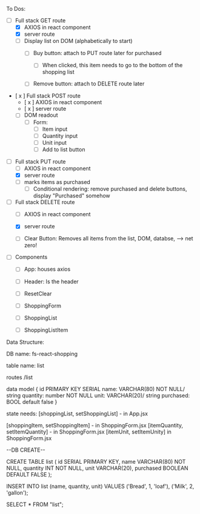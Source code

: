 To Dos:
- [ ] Full stack GET route
    - [x] AXIOS in react component
    - [x] server route
    - [ ] Display list on DOM (alphabetically to start)
        - [ ] Buy button: attach to PUT route later for purchased
            - [ ] When clicked, this item needs to go to the bottom of the shopping list
        - [ ] Remove button: attach to DELETE route later
        

- [ x ] Full stack POST route
    - [ x ] AXIOS in react component
    - [ x ] server route
    - [ ] DOM readout
        - [ ] Form:
            - [ ] Item input
            - [ ] Quantity input
            - [ ] Unit input
            - [ ] Add to list button

- [ ] Full stack PUT route
    - [ ] AXIOS in react component
    - [x] server route
    - [ ] marks items as purchased
        - [ ] Conditional rendering: remove purchased and delete buttons, display "Purchased" somehow

- [ ] Full stack DELETE route
    - [ ] AXIOS in react component
    - [x] server route
    - [ ] Clear Button: Removes all items from the list, DOM, databse, --> net zero!


        

- [ ] Components
    - [ ] App: houses axios
    - [ ] Header: Is the header
    - [ ] ResetClear
    - [ ] ShoppingForm
    - [ ] ShoppingList
    - [ ] ShoppingListItem









Data Structure:

DB name:
fs-react-shopping

table name:
list

routes
/list

data model {
    id PRIMARY KEY SERIAL
    name: VARCHAR(80) NOT NULL/ string
    quantity: number NOT NULL
    unit: VARCHAR(20)/ string
    purchased: BOOL default false
}

state needs: 
[shoppingList, setShoppingList] - in App.jsx

[shoppingItem, setShoppingItem] - in ShoppingForm.jsx
[itemQuantity, setItemQuantity] - in ShoppingForm.jsx
[itemUnit, setItemUnity] in ShoppingForm.jsx


--DB CREATE--

CREATE TABLE list (
	id SERIAL PRIMARY KEY,
	name VARCHAR(80) NOT NULL,
	quantity INT NOT NULL,
	unit VARCHAR(20),
	purchased BOOLEAN DEFAULT FALSE
);

INSERT INTO list (name, quantity, unit)
VALUES ('Bread', 1, 'loaf'),
('Milk', 2, 'gallon');

SELECT * FROM "list";